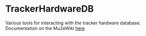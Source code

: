 # TrackerHardwareDB

Various tools for interacting with the tracker hardware database. Documentation on the Mu2eWiki [here](https://mu2ewiki.fnal.gov/wiki/Tracker_Databases)

